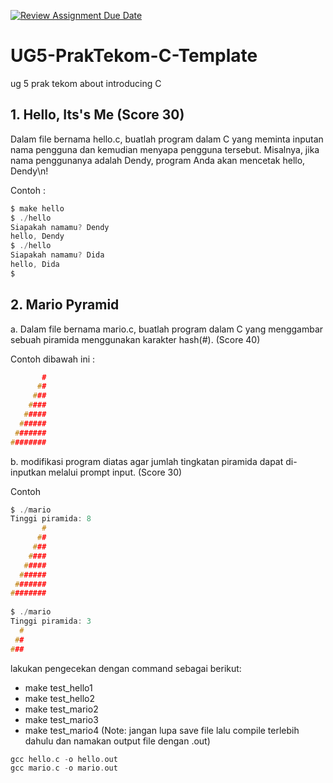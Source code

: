 [![Review Assignment Due Date](https://classroom.github.com/assets/deadline-readme-button-22041afd0340ce965d47ae6ef1cefeee28c7c493a6346c4f15d667ab976d596c.svg)](https://classroom.github.com/a/AjpjTMkw)
# UG5-PrakTekom-C-Template
ug 5 prak tekom about introducing C
## 1. Hello, Its's Me (Score 30)
Dalam file bernama hello.c, buatlah program dalam C yang meminta inputan nama pengguna dan kemudian menyapa pengguna tersebut. Misalnya, jika nama penggunanya adalah Dendy, program Anda akan mencetak hello, Dendy\n!

Contoh : 
```c
$ make hello                                                                    
$ ./hello                                                                       
Siapakah namamu? Dendy
hello, Dendy
$ ./hello                                                                       
Siapakah namamu? Dida
hello, Dida
$
```
               
## 2. Mario Pyramid 
a. Dalam file bernama mario.c, buatlah program dalam C yang menggambar sebuah piramida menggunakan karakter hash(#). (Score 40)

Contoh dibawah ini : 
```c
       #
      ##
     ###
    ####
   #####
  ######
 #######
########
```

b. modifikasi program diatas agar jumlah tingkatan piramida dapat di-inputkan melalui prompt input. (Score 30)

Contoh 
```c
$ ./mario                                                                       
Tinggi piramida: 8                                                                       
       #                                                                        
      ##                                                                        
     ###                                                                        
    ####                                                                        
   #####                                                                        
  ######                                                                        
 #######                                                                        
########
                                                                   
$ ./mario                                                                       
Tinggi piramida: 3
  #                                                                        
 ##                                                                        
###                                                                        
```

lakukan pengecekan dengan command sebagai berikut:
- make test_hello1
- make test_hello2
- make test_mario2
- make test_mario3
- make test_mario4
(Note: jangan lupa save file lalu compile terlebih dahulu dan namakan output file dengan .out)
```c
gcc hello.c -o hello.out
gcc mario.c -o mario.out
```
